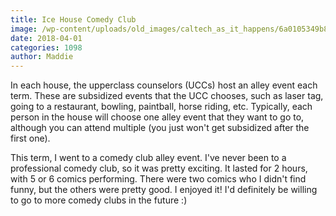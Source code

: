 ```yaml
---
title: Ice House Comedy Club
image: /wp-content/uploads/old_images/caltech_as_it_happens/6a0105349b8251970b01bb09ff4c49970d.jpg
date: 2018-04-01
categories: 1098
author: Maddie
---
```


In each house, the upperclass counselors (UCCs) host an alley event each term. These are subsidized events that the UCC chooses, such as laser tag, going to a restaurant, bowling, paintball, horse riding, etc. Typically, each person in the house will choose one alley event that they want to go to, although you can attend multiple (you just won't get subsidized after the first one).

This term, I went to a comedy club alley event. I've never been to a professional comedy club, so it was pretty exciting. It lasted for 2 hours, with 5 or 6 comics performing. There were two comics who I didn't find funny, but the others were pretty good. I enjoyed it! I'd definitely be willing to go to more comedy clubs in the future :)

